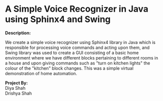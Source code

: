 # A Simple Voice Recognizer in Java using Sphinx4 and Swing
**Description:**

We create a simple voice recognizer using Sphinx4 library in Java which is responsible for processing voice commands and acting upon them, and 
Swing library was used to create a GUI consisting of a basic home environment where we have different blocks pertaining to different rooms in a house
and upon giving commands such as "turn on kitchen lights" the colour of the "kitchen" block changes. This was a simple virtual demonstration of home automation.

**Project By:** <br>
Diya Shah <br>
Drishya Shah
